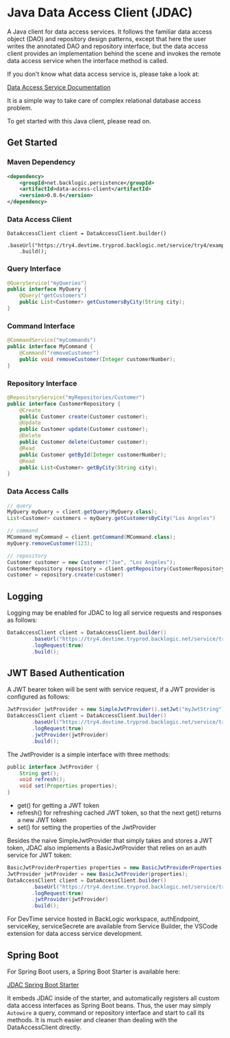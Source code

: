 # Java Data Access Client (JDAC)

A Java client for data access services. It follows the familiar data access object (DAO) and 
repository design patterns, except that here the user writes the annotated DAO and repository interface, 
but the data access client provides an implementation behind the scene and invokes 
the remote data access service when the interface method is called.  

If you don't know what data access service is, please take a look at:  

[Data Access Service Documentation](https://docs.backlogic.net/#/DataAccessService)  

It is a simple way to take care of complex relational database access problem.

To get started with this Java client, please read on.

## Get Started

### Maven Dependency

```xml
<dependency>
    <groupId>net.backlogic.persistence</groupId>
    <artifactId>data-access-client</artifactId>
    <version>0.0.6</version>
</dependency>
``` 

### Data Access Client

```goovy
DataAccessClient client = DataAccessClient.builder()
	.baseUrl("https://try4.devtime.tryprod.backlogic.net/service/try4/example")
	.build();
```

### Query Interface

```java
@QueryService("myQueries")
public interface MyQuery {
	@Query("getCustomers")
	public List<Customer> getCustomersByCity(String city);
}
```

### Command Interface

``` java
@CommandService("myCommands")
public interface MyCommand {
	@Command("removeCustomer")
	public void removeCustomer(Integer customerNumber);
}
```

### Repository Interface

``` java
@RepositoryService("myRepositories/Customer")
public interface CustomerRepository {
	@Create
	public Customer create(Customer customer);
	@Update
	public Customer update(Customer customer);
	@Delete
	public Customer delete(Customer customer);
	@Read
	public Customer getById(Integer customerNumber);
	@Read
	public List<Customer> getByCity(String city);
}
```

### Data Access Calls

```groovy
// query
MyQuery myQuery = client.getQuery(MyQuery.class);
List<Customer> customers = myQuery.getCustomersByCity("Los Angeles")

// command
MCommand myCommand = client.getCommand(MCommand.class);
myQuery.removeCustomer(123);

// repository
Customer customer = new Customer("Joe", "Los Angeles");
CustomerRepository repository = client.getRepository(CustomerRepository.class);
customer = repository.create(customer)
```

## Logging

Logging may be enabled for JDAC to log all service requests and responses as follows:

```groovy
DataAccessClient client = DataAccessClient.builder()
        .baseUrl("https://try4.devtime.tryprod.backlogic.net/service/try4/example")
        .logRequest(true)
        .build();
```

## JWT Based Authentication

A JWT bearer token will be sent with service request, if a JWT provider is configured as follows:

```groovy
JwtProvider jwtProvider = new SimpleJwtProvider().setJwt("myJwtString")
DataAccessClient client = DataAccessClient.builder()
        .baseUrl("https://try4.devtime.tryprod.backlogic.net/service/try4/example")
        .logRequest(true)
        .jwtProvider(jwtProvider)
        .build();
```

The JwtProvider is a simple interface with three methods:

```groovy
public interface JwtProvider {
    String get();
    void refresh();
    void set(Properties properties);
}
```

- get() for getting a JWT token
- refresh() for refreshing cached JWT token, so that the next get() returns a new JWT token
- set() for setting the properties of the JwtProvider

Besides the naive SimpleJwtProvider that simply takes and stores a JWT token, JDAC also implements
a BasicJwtProvider that relies on an auth service for JWT token:

```groovy
BasicJwtProviderProperties properties = new BasicJwtProviderProperties(authEndpoint, serviceKey, serviceSecrete);
JwtProvider jwtProvider = new BasicJwtProvider(properties);
DataAccessClient client = DataAccessClient.builder()
        .baseUrl("https://try4.devtime.tryprod.backlogic.net/service/try4/example")
        .logRequest(true)
        .jwtProvider(jwtProvider)
        .build();
```

For DevTime service hosted in BackLogic workspace, authEndpoint, serviceKey, serviceSecrete are available 
from Service Builder, the VSCode extension for data access service development.

## Spring Boot

For Spring Boot users, a Spring Boot Starter is available here:  

[JDAC Spring Boot Starter](https://github.com/bklogic/jdac-spring-boot-starter)

It embeds JDAC inside of the starter, and automatically registers all custom data access interfaces as Spring Boot beans. 
Thus, the user may simply `Autowire` a query, command or repository interface and start to call its methods. 
It is much easier and cleaner than dealing with the DataAccessClient directly. 



